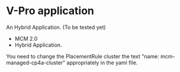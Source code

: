 # V-Pro application

An Hybrid Application. (To be tested yet)


- MCM 2.0
- Hybrid Application.

You need to change the PlacementRule cluster the text "name: mcm-managed-cp4a-cluster" appropriately in the yaml file.

